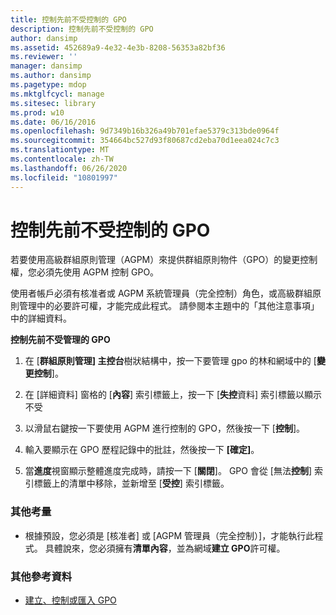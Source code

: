 ```yaml
---
title: 控制先前不受控制的 GPO
description: 控制先前不受控制的 GPO
author: dansimp
ms.assetid: 452689a9-4e32-4e3b-8208-56353a82bf36
ms.reviewer: ''
manager: dansimp
ms.author: dansimp
ms.pagetype: mdop
ms.mktglfcycl: manage
ms.sitesec: library
ms.prod: w10
ms.date: 06/16/2016
ms.openlocfilehash: 9d7349b16b326a49b701efae5379c313bde0964f
ms.sourcegitcommit: 354664bc527d93f80687cd2eba70d1eea024c7c3
ms.translationtype: MT
ms.contentlocale: zh-TW
ms.lasthandoff: 06/26/2020
ms.locfileid: "10801997"
---
```

# 控制先前不受控制的 GPO


若要使用高級群組原則管理（AGPM）來提供群組原則物件（GPO）的變更控制權，您必須先使用 AGPM 控制 GPO。

使用者帳戶必須有核准者或 AGPM 系統管理員（完全控制）角色，或高級群組原則管理中的必要許可權，才能完成此程式。 請參閱本主題中的「其他注意事項」中的詳細資料。

**控制先前不受管理的 GPO**

1.  在 [**群組原則管理] 主控台**樹狀結構中，按一下要管理 gpo 的林和網域中的 [**變更控制**]。

2.  在 [詳細資料] 窗格的 [**內容**] 索引標籤上，按一下 [**失控**資料] 索引標籤以顯示不受

3.  以滑鼠右鍵按一下要使用 AGPM 進行控制的 GPO，然後按一下 [**控制**]。

4.  輸入要顯示在 GPO 歷程記錄中的批註，然後按一下 **[確定]**。

5.  當**進度**視窗顯示整體進度完成時，請按一下 [**關閉**]。 GPO 會從 [無法**控制**] 索引標籤上的清單中移除，並新增至 [**受控**] 索引標籤。

### 其他考量

-   根據預設，您必須是 [核准者] 或 [AGPM 管理員（完全控制）]，才能執行此程式。 具體說來，您必須擁有**清單內容**，並為網域**建立 GPO**許可權。

### 其他參考資料

-   [建立、控制或匯入 GPO](creating-controlling-or-importing-a-gpo-approver.md)

 

 





